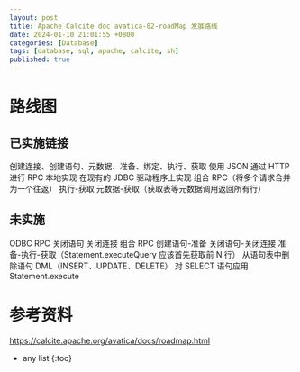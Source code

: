 ```yaml
---
layout: post
title: Apache Calcite doc avatica-02-roadMap 发展路线
date: 2024-01-10 21:01:55 +0800
categories: [Database]
tags: [database, sql, apache, calcite, sh]
published: true
---
```


# 路线图


## 已实施链接

创建连接、创建语句、元数据、准备、绑定、执行、获取
使用 JSON 通过 HTTP 进行 RPC
本地实现
在现有的 JDBC 驱动程序上实现
组合 RPC（将多个请求合并为一个往返）
执行-获取
元数据-获取（获取表等元数据调用返回所有行）

## 未实施

ODBC
RPC
关闭语句
关闭连接
组合 RPC
创建语句-准备
关闭语句-关闭连接
准备-执行-获取（Statement.executeQuery 应该首先获取前 N 行）
从语句表中删除语句
DML（INSERT、UPDATE、DELETE）
对 SELECT 语句应用 Statement.execute

# 参考资料

https://calcite.apache.org/avatica/docs/roadmap.html

* any list
{:toc}